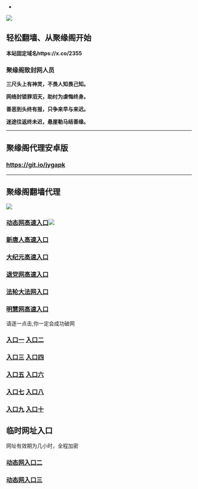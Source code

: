 * 
![](https://raw.githubusercontent.com/hao369/a/master/j.jpg)



## 轻松翻墙、从聚缘阁开始

**本站固定域名https://x.co/2355**

### 聚缘阁致封网人员

**三尺头上有神灵，不畏人知畏己知。**

**网络封锁罪滔天，助纣为虐悔终身。**

**善恶到头终有报，只争来早与来迟。**

**迷途往返终未迟，悬崖勒马结善缘。**

***



##  聚缘阁代理安卓版

### https://git.io/jygapk


***



## 聚缘阁翻墙代理 

![](https://raw.githubusercontent.com/hao369/a/master/wx2.jpg)

### [动态网高速入口](https://hks7hc8f9e.execute-api.us-east-2.amazonaws.com/t45/?id=2)![](https://raw.githubusercontent.com/hao369/a/master/jygdl.gif)

### [新唐人高速入口](https://hks7hc8f9e.execute-api.us-east-2.amazonaws.com/t45/?id=5)

### [大纪元高速入口](https://hks7hc8f9e.execute-api.us-east-2.amazonaws.com/t45/?id=7)

### [退党网高速入口](https://hks7hc8f9e.execute-api.us-east-2.amazonaws.com/t45/?id=8)

### [法轮大法网入口](https://hks7hc8f9e.execute-api.us-east-2.amazonaws.com/t45/?id=15)

### [明慧网高速入口](https://hks7hc8f9e.execute-api.us-east-2.amazonaws.com/t45/?id=3)

请逐一点击,你一定会成功破网

### **[入口一](http://x.co/2244)** **[入口二](http://x.co/3824)**


### **[入口三](https://s3.eu-central-1.amazonaws.com/jyg3/index.html)**  **[入口四](https://s3-ap-southeast-1.amazonaws.com/jyg4/index.html)**

### **[入口五](https://s3.ap-south-1.amazonaws.com/jyg5/index.html)**  **[入口六](https://s3-us-west-1.amazonaws.com/jyg6/index.html)**


###  **[入口七](https://s3-us-west-2.amazonaws.com/jyg7/index.html)**  **[入口八](https://s3-eu-west-1.amazonaws.com/jyg8/index.html)**


###  **[入口九](https://s3-ap-northeast-1.amazonaws.com/jyg9/index.html)**  **[入口十](https://s3.amazonaws.com/dtw/index.html)**



## 临时网址入口 

网址有效期为几小时，全程加密

### [动态网入口二](https://x.co/ddg)

### [动态网入口三](https://x.co/ddf)



